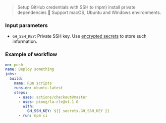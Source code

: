 > Setup GitHub credentials with SSH to (npm) install private dependencies 🤫 Support macOS, Ubuntu and Windows environments.

### Input parameters

- `GH_SSH_KEY`: Private SSH key. Use [encrypted secrets](https://help.github.com/en/actions/automating-your-workflow-with-github-actions/creating-and-using-encrypted-secrets) to store such information.

### Example of workflow

```yml
on: push
name: Deploy something
jobs:
  build:
    name: Run scripts
    runs-on: ubuntu-latest
    steps:
      - uses: actions/checkout@master
      - uses: pioug/la-cle@v1.1.0
        with:
          GH_SSH_KEY: ${{ secrets.GH_SSH_KEY }}
      - run: npm ci
```
